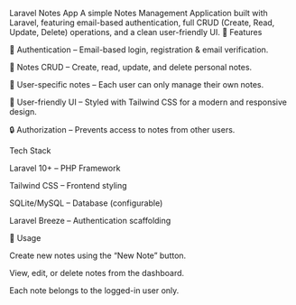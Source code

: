 Laravel Notes App
A simple Notes Management Application built with Laravel, featuring email-based authentication, full CRUD (Create, Read, Update, Delete) operations, and a clean user-friendly UI.
🚀 Features

🔐 Authentication – Email-based login, registration & email verification.

📝 Notes CRUD – Create, read, update, and delete personal notes.

👤 User-specific notes – Each user can only manage their own notes.

🎨 User-friendly UI – Styled with Tailwind CSS for a modern and responsive design.

🔒 Authorization – Prevents access to notes from other users.

Tech Stack

Laravel 10+
 – PHP Framework

Tailwind CSS
 – Frontend styling

SQLite/MySQL
 – Database (configurable)

Laravel Breeze
 – Authentication scaffolding
 
 📖 Usage

Create new notes using the “New Note” button.

View, edit, or delete notes from the dashboard.

Each note belongs to the logged-in user only.
